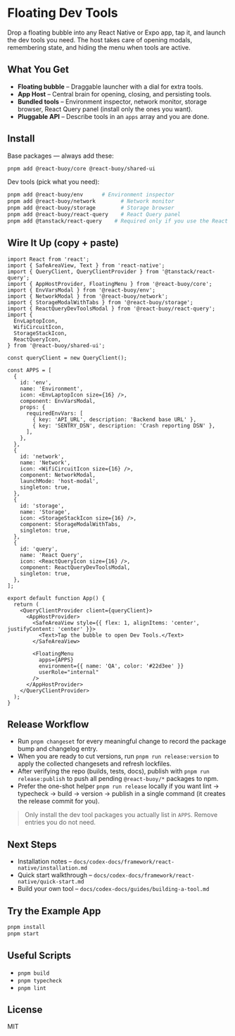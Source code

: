 # Floating Dev Tools

Drop a floating bubble into any React Native or Expo app, tap it, and launch the dev tools you need. The host takes care of opening modals, remembering state, and hiding the menu when tools are active.

## What You Get
- **Floating bubble** – Draggable launcher with a dial for extra tools.
- **App Host** – Central brain for opening, closing, and persisting tools.
- **Bundled tools** – Environment inspector, network monitor, storage browser, React Query panel (install only the ones you want).
- **Pluggable API** – Describe tools in an `apps` array and you are done.

## Install
Base packages — always add these:
```bash
pnpm add @react-buoy/core @react-buoy/shared-ui
```

Dev tools (pick what you need):
```bash
pnpm add @react-buoy/env      # Environment inspector
pnpm add @react-buoy/network        # Network monitor
pnpm add @react-buoy/storage        # Storage browser
pnpm add @react-buoy/react-query    # React Query panel
pnpm add @tanstack/react-query    # Required only if you use the React Query panel
```

## Wire It Up (copy + paste)
```tsx
import React from 'react';
import { SafeAreaView, Text } from 'react-native';
import { QueryClient, QueryClientProvider } from '@tanstack/react-query';
import { AppHostProvider, FloatingMenu } from '@react-buoy/core';
import { EnvVarsModal } from '@react-buoy/env';
import { NetworkModal } from '@react-buoy/network';
import { StorageModalWithTabs } from '@react-buoy/storage';
import { ReactQueryDevToolsModal } from '@react-buoy/react-query';
import {
  EnvLaptopIcon,
  WifiCircuitIcon,
  StorageStackIcon,
  ReactQueryIcon,
} from '@react-buoy/shared-ui';

const queryClient = new QueryClient();

const APPS = [
  {
    id: 'env',
    name: 'Environment',
    icon: <EnvLaptopIcon size={16} />,
    component: EnvVarsModal,
    props: {
      requiredEnvVars: [
        { key: 'API_URL', description: 'Backend base URL' },
        { key: 'SENTRY_DSN', description: 'Crash reporting DSN' },
      ],
    },
  },
  {
    id: 'network',
    name: 'Network',
    icon: <WifiCircuitIcon size={16} />,
    component: NetworkModal,
    launchMode: 'host-modal',
    singleton: true,
  },
  {
    id: 'storage',
    name: 'Storage',
    icon: <StorageStackIcon size={16} />,
    component: StorageModalWithTabs,
    singleton: true,
  },
  {
    id: 'query',
    name: 'React Query',
    icon: <ReactQueryIcon size={16} />,
    component: ReactQueryDevToolsModal,
    singleton: true,
  },
];

export default function App() {
  return (
    <QueryClientProvider client={queryClient}>
      <AppHostProvider>
        <SafeAreaView style={{ flex: 1, alignItems: 'center', justifyContent: 'center' }}>
          <Text>Tap the bubble to open Dev Tools.</Text>
        </SafeAreaView>

        <FloatingMenu
          apps={APPS}
          environment={{ name: 'QA', color: '#22d3ee' }}
          userRole="internal"
        />
      </AppHostProvider>
    </QueryClientProvider>
  );
}
```

## Release Workflow

- Run `pnpm changeset` for every meaningful change to record the package bump and changelog entry.
- When you are ready to cut versions, run `pnpm run release:version` to apply the collected changesets and refresh lockfiles.
- After verifying the repo (builds, tests, docs), publish with `pnpm run release:publish` to push all pending `@react-buoy/*` packages to npm.
- Prefer the one-shot helper `pnpm run release` locally if you want lint → typecheck → build → version → publish in a single command (it creates the release commit for you).

> Only install the dev tool packages you actually list in `APPS`. Remove entries you do not need.

## Next Steps
- Installation notes – `docs/codex-docs/framework/react-native/installation.md`
- Quick start walkthrough – `docs/codex-docs/framework/react-native/quick-start.md`
- Build your own tool – `docs/codex-docs/guides/building-a-tool.md`

## Try the Example App
```bash
pnpm install
pnpm start
```

## Useful Scripts
- `pnpm build`
- `pnpm typecheck`
- `pnpm lint`

## License
MIT

